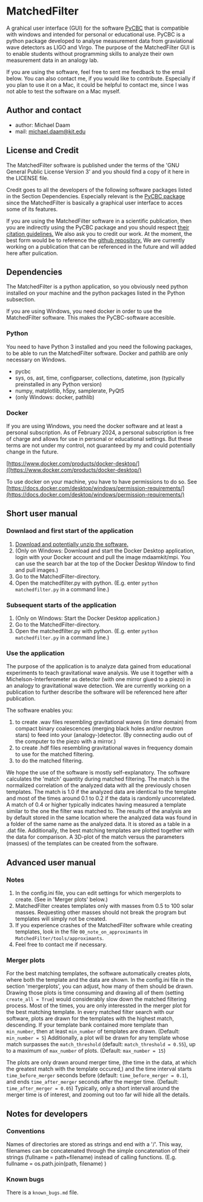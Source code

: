 # MatchedFilter

A grahical user interface (GUI) for the software [PyCBC](https://pycbc.org/) that is compatible with windows and intended for personal or educational use. PyCBC is a python package developed to analyse measurement data from graviational wave detectors as LIGO and Virgo. The purpose of the MatchedFilter GUI is to enable students without programming skills to analyze their own measurement data in an analogy lab. 

If you are using the software, feel free to sent me feedback to the email below.
You can also contact me, if you would like to contribute. 
Especially if you plan to use it on a Mac, it could be helpful to contact me, since I was not able to test the software on a Mac myself.


## Author and contact

* author: Michael Daam
* mail:   michael.daam@kit.edu


## License and Credit

The MatchedFilter software is published under the terms of the 'GNU General Public License Version 3' and you should find a copy of it here in the LICENSE file.

Credit goes to all the developers of the following software packages listed in the Section Dependencies.
Especially relevant is the [PyCBC package](https://pycbc.org/) since the MatchedFilter is basically a graphical user interface to acces some of its features.

If you are using the MatchedFilter software in a scientific publication, then you are indirectly using the PyCBC package and you should respect [their citation guidelines.](http://pycbc.org/pycbc/latest/html/credit.html)
We also ask you to credit our work. At the moment, the best form would be to reference the [github repository.](https://github.com/mdaamKIT/MatchedFilter) We are currently working on a publication that can be referenced in the future and will added here after pulication.


## Dependencies

The MatchedFilter is a python application, so you obviously need python installed on your machine and the python packages listed in the Python subsection.

If you are using Windows, you need docker in order to use the MatchedFilter software. This makes the PyCBC-software accesible.


### Python

You need to have Python 3 installed and you need the following packages, to be able to run the MatchedFilter software. Docker and pathlib are only necessary on Windows.

- pycbc
- sys, os, ast, time, configparser, collections, datetime, json (typically preinstalled in any Python version)
- numpy, matplotlib, h5py, samplerate, PyQt5
- (only Windows: docker, pathlib)


### Docker

If you are using Windows, you need the docker software and at least a personal subscription. As of February 2024, a personal subscription is free of charge and allows for use in personal or educational settings. But these terms are not under my control, not guaranteed by my and could potentially change in the future.

[https://www.docker.com/products/docker-desktop/]([https://www.docker.com/products/docker-desktop/)

To use docker on your machine, you have to have permissions to do so. See [https://docs.docker.com/desktop/windows/permission-requirements/](https://docs.docker.com/desktop/windows/permission-requirements/)


## Short user manual

### Downlaod and first start of the application

1. [Download and potentially unzip the software.](https://github.com/mdaamKIT/MatchedFilter/releases)
2. (Only on Windows: Download and start the Docker Desktop application, login with your Docker account and pull the image mdaamkit/mpi. You can use the search bar at the top of the Docker Desktop Window to find and pull images.)
3. Go to the MatchedFilter-directory.
4. Open the matchedfilter.py with python. (E.g. enter `python matchedfilter.py` in a command line.)

### Subsequent starts of the application

1. (Only on Windows: Start the Docker Desktop application.)
2. Go to the MatchedFilter-directory.
3. Open the matchedfilter.py with python. (E.g. enter `python matchedfilter.py` in a command line.)


### Use the application

The purpose of the application is to analyze data gained from educational experiments to teach gravitational wave analysis. We use it together with a Michelson-Interferometer as detector (with one mirror glued to a piezo) in an analogy to gravitational wave detection. We are currently working on a publication to further describe the software will be referenced here after publication.

The software enables you: 
1. to create .wav files resembling gravitational waves (in time domain) from compact binary coalescences (merging black holes and/or neutron stars) to feed into your (analogy-)detector. (By connecting audio out of the computer to the piezo with a mirror.)
2. to create .hdf files resembling gravitational waves in frequency domain to use for the matched filtering.
3. to do the matched filtering.

We hope the use of the software is mostly self-explanatory.
The software calculates the 'match' quantity during matched filtering. The match is the normalized correlation of the analyzed data with all the previously chosen templates. The match is 1.0 if the analyzed data are identical to the template and most of the times around 0.1 to 0.2 if the data is randomly uncorrelated. A match of 0.4 or higher typically indicates having measured a template similar to the one the filter was matched to. The results of the analysis are by default stored in the same location where the analyzed data was found in a folder of the same name as the analyzed data. It is stored as a table in a .dat file. Additionally, the best matching templates are plotted together with the data for comparison. A 3D-plot of the match versus the parameters (masses) of the templates can be created from the software.


## Advanced user manual

### Notes

1. In the config.ini file, you can edit settings for which mergerplots to create. (See in 'Merger plots' below.)
2. MatchedFilter creates templates only with masses from 0.5 to 100 solar masses. Requesting other masses should not break the program but templates will simply not be created.
3. If you experience crashes of the MatchedFilter software while creating templates, look in the file `00_note_on_approximants` in `MatchedFilter/tools/approximants`.
4. Feel free to contact me if necessary.

### Merger plots

For the best matching templates, the software automatically creates plots, where both the template and the data are shown. In the config.ini file in the section 'mergerplots', you can adjust, how many of them should be drawn. Drawing those plots is time consuming and drawing all of them (setting `create_all = True`) would considerably slow down the matched filtering process. Most of the times, you are only interessted in the merger plot for the best matching template.
In every matched filter search with our software, plots are drawn for the templates with the highest match, descending. If your template bank contained more template than `min_number`, then at least `min_number` of templates are drawn. (Default: `min_number = 5`) Additionally, a plot will be drawn for any template whose match surpasses the `match_threshold` (default: `match_threshold = 0.55`), up to a maximum of `max_number` of plots. (Default: `max_number = 15`)

The plots are only drawn around merger time, (the time in the data, at which the greatest match with the template occured,) and the time interval starts `time_before_merger` seconds before (default: `time_before_merger = 0.1`), and ends `time_after_merger` seconds after the merger time. (Default: `time_after_merger = 0.05`) Typically, only a short intervall around the merger time is of interest, and zooming out too far will hide all the details.


## Notes for developers

### Conventions

Names of directories are stored as strings and end with a '/'. This way, filenames can be concatenated through the simple concatenation of their strings (fullname = path+filename) instead of calling functions. (E.g. fullname = os.path.join(path, filename) )

### Known bugs

There is a `known_bugs.md` file.
